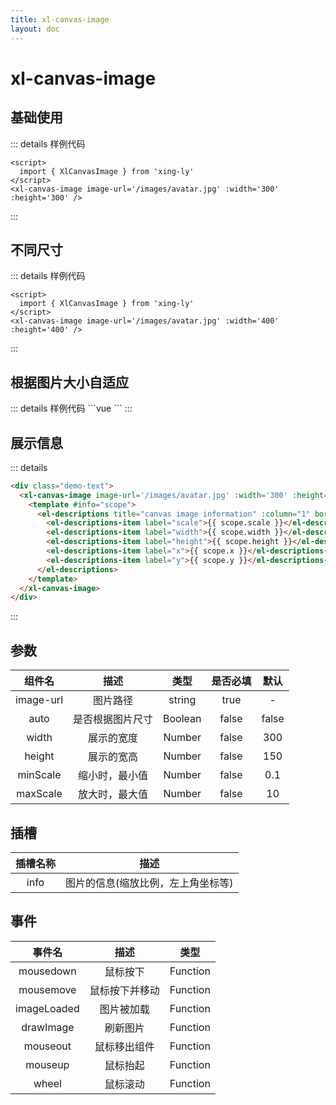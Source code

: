 ```yaml
---
title: xl-canvas-image
layout: doc
---
```

# xl-canvas-image
<script setup>
  import CanvasImageDemo from '/demo-test/canvas-image.vue'
  import { ref } from 'vue'
  const size = ref(100)
</script>

## 基础使用
<xl-canvas-image image-url='/images/avatar.jpg' :width='300' :height='300' />

::: details 样例代码
```vue
<script>
  import { XlCanvasImage } from 'xing-ly'
</script>
<xl-canvas-image image-url='/images/avatar.jpg' :width='300' :height='300' />
```
:::
## 不同尺寸
<div>
  <el-slider v-model="size" :min="50" :max="500" />
</div>
<xl-canvas-image image-url='/images/avatar.jpg' :width='size' :height='size' />

::: details 样例代码
```vue
<script>
  import { XlCanvasImage } from 'xing-ly'
</script>
<xl-canvas-image image-url='/images/avatar.jpg' :width='400' :height='400' />
```
:::

## 根据图片大小自适应

<xl-canvas-image image-url='/images/avatar.jpg' auto />
::: details 样例代码
```vue
<script setup>
  import { XlCanvasImage } from 'xing-ly'
</script>
<xl-canvas-image image-url='/images/avatar.jpg' auto />
```
:::

## 展示信息

<CanvasImageDemo />

::: details
```html
<div class="demo-text">
  <xl-canvas-image image-url='/images/avatar.jpg' :width='300' :height='300'>
    <template #info="scope">
      <el-descriptions title="canvas image information" :column="1" border>
        <el-descriptions-item label="scale">{{ scope.scale }}</el-descriptions-item>
        <el-descriptions-item label="width">{{ scope.width }}</el-descriptions-item>
        <el-descriptions-item label="height">{{ scope.height }}</el-descriptions-item>
        <el-descriptions-item label="x">{{ scope.x }}</el-descriptions-item>
        <el-descriptions-item label="y">{{ scope.y }}</el-descriptions-item>
      </el-descriptions>
    </template>
  </xl-canvas-image>
</div>
```
:::

## 参数
|  组件名   |       描述       |  类型   | 是否必填 | 默认  |
| :-------: | :--------------: | :-----: | :------: | :---: |
| image-url |     图片路径     | string  |   true   |   -   |
|   auto    | 是否根据图片尺寸 | Boolean |  false   | false |
|   width   |    展示的宽度    | Number  |  false   |  300  |
|  height   |    展示的宽高    | Number  |  false   |  150  |
| minScale  |  缩小时，最小值  | Number  |  false   |  0.1  |
| maxScale  |  放大时，最大值  | Number  |  false   |  10   |

## 插槽
| 插槽名称 |                描述                |
| :------: | :--------------------------------: |
|   info   | 图片的信息(缩放比例，左上角坐标等) |

## 事件
|   事件名    |      描述      |   类型   |
| :---------: | :------------: | :------: |
|  mousedown  |    鼠标按下    | Function |
|  mousemove  | 鼠标按下并移动 | Function |
| imageLoaded |   图片被加载   | Function |
|  drawImage  |    刷新图片    | Function |
|  mouseout   |  鼠标移出组件  | Function |
|   mouseup   |    鼠标抬起    | Function |
|    wheel    |    鼠标滚动    | Function |
